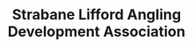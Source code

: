 ---
title: "Strabane Lifford Angling Development Association"
address: "Strabane Lifford Angling Development Association, Bridge Street, Strabane, Tyrone, BT82 9AE"
tel: "+44 (0)28 7188 0469"
county: "Tyrone"
category: "Tackle Shops"
type: "Content"
lat: "54.8236198425293"
lng: "-7.4658918380737305"
---